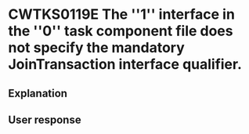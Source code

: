 # CWTKS0119E The ''1'' interface in the ''0'' task component file does not specify the mandatory JoinTransaction interface qualifier.

## Explanation

## User response